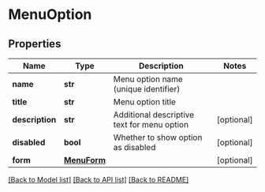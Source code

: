 # MenuOption


## Properties
Name | Type | Description | Notes
------------ | ------------- | ------------- | -------------
**name** | **str** | Menu option name (unique identifier) | 
**title** | **str** | Menu option title | 
**description** | **str** | Additional descriptive text for menu option | [optional] 
**disabled** | **bool** | Whether to show option as disabled | [optional] 
**form** | [**MenuForm**](MenuForm.md) |  | [optional] 

[[Back to Model list]](../README.md#documentation-for-models) [[Back to API list]](../README.md#documentation-for-api-endpoints) [[Back to README]](../README.md)


